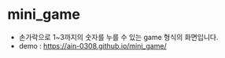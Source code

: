 # mini_game

- 손가락으로 1~3까지의 숫자를 누를 수 있는 game 형식의 화면입니다.
- demo : https://ain-0308.github.io/mini_game/
